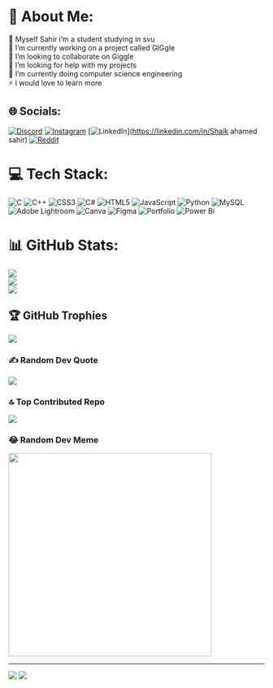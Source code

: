 # 💫 About Me:
 🫡 Myself Sahir i’m a student studying in svu<br>🔭 I’m currently working on a project called GIGgle<br>👯 I’m looking to collaborate on Giggle<br>🤝 I’m looking for help with my projects<br>🌱 I’m currently doing computer science engineering<br>⚡ I would love to learn more


## 🌐 Socials:
[![Discord](https://img.shields.io/badge/Discord-%237289DA.svg?logo=discord&logoColor=white)](https://discord.gg/https://discord.gg/4uBdhqPp) [![Instagram](https://img.shields.io/badge/Instagram-%23E4405F.svg?logo=Instagram&logoColor=white)](https://instagram.com/Sahir.exe) [![LinkedIn](https://img.shields.io/badge/LinkedIn-%230077B5.svg?logo=linkedin&logoColor=white)](https://linkedin.com/in/Shaik ahamed sahir) [![Reddit](https://img.shields.io/badge/Reddit-%23FF4500.svg?logo=Reddit&logoColor=white)](https://reddit.com/user/Ok_Kick_9606) 

# 💻 Tech Stack:
![C](https://img.shields.io/badge/c-%2300599C.svg?style=for-the-badge&logo=c&logoColor=white) ![C++](https://img.shields.io/badge/c++-%2300599C.svg?style=for-the-badge&logo=c%2B%2B&logoColor=white) ![CSS3](https://img.shields.io/badge/css3-%231572B6.svg?style=for-the-badge&logo=css3&logoColor=white) ![C#](https://img.shields.io/badge/c%23-%23239120.svg?style=for-the-badge&logo=csharp&logoColor=white) ![HTML5](https://img.shields.io/badge/html5-%23E34F26.svg?style=for-the-badge&logo=html5&logoColor=white) ![JavaScript](https://img.shields.io/badge/javascript-%23323330.svg?style=for-the-badge&logo=javascript&logoColor=%23F7DF1E) ![Python](https://img.shields.io/badge/python-3670A0?style=for-the-badge&logo=python&logoColor=ffdd54) ![MySQL](https://img.shields.io/badge/mysql-%2300000f.svg?style=for-the-badge&logo=mysql&logoColor=white) ![Adobe Lightroom](https://img.shields.io/badge/Adobe%20Lightroom-31A8FF.svg?style=for-the-badge&logo=Adobe%20Lightroom&logoColor=white) ![Canva](https://img.shields.io/badge/Canva-%2300C4CC.svg?style=for-the-badge&logo=Canva&logoColor=white) ![Figma](https://img.shields.io/badge/figma-%23F24E1E.svg?style=for-the-badge&logo=figma&logoColor=white) ![Portfolio](https://img.shields.io/badge/Portfolio-%23000000.svg?style=for-the-badge&logo=firefox&logoColor=#FF7139) ![Power Bi](https://img.shields.io/badge/power_bi-F2C811?style=for-the-badge&logo=powerbi&logoColor=black)
# 📊 GitHub Stats:
![](https://github-readme-stats.vercel.app/api?username=Sahiee-dev&theme=dark&hide_border=true&include_all_commits=true&count_private=true)<br/>
![](https://github-readme-streak-stats.herokuapp.com/?user=Sahiee-dev&theme=dark&hide_border=true)<br/>
![](https://github-readme-stats.vercel.app/api/top-langs/?username=Sahiee-dev&theme=dark&hide_border=true&include_all_commits=true&count_private=true&layout=compact)

## 🏆 GitHub Trophies
![](https://github-profile-trophy.vercel.app/?username=Sahiee-dev&theme=radical&no-frame=true&no-bg=true&margin-w=4)

### ✍️ Random Dev Quote
![](https://quotes-github-readme.vercel.app/api?type=vetical&theme=radical)

### 🔝 Top Contributed Repo
![](https://github-contributor-stats.vercel.app/api?username=Sahiee-dev&limit=5&theme=dark&combine_all_yearly_contributions=true)

### 😂 Random Dev Meme
<img src='https://randommeme-five.vercel.app/' style="height: 400px;"/>

---
[![](https://visitcount.itsvg.in/api?id=Sahiee-dev&icon=2&color=8)](https://visitcount.itsvg.in)
[![](https://visitcount.itsvg.in/api?id=sahiee-dev&label=Profile%20Views&pretty=false)](https://visitcount.itsvg.in)
<!-- Proudly created with GPRM ( https://gprm.itsvg.in ) -->